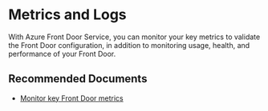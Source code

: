 <properties
  pagetitle="Metrics and Logs&#xD;"
  description="Metrics and Logs"
  service="microsoft.afd"
  resource="afd"
  ms.author="jewalte,qixwang"
  selfhelptype="Generic"
  supporttopicids="32788044,32788046"
  resourcetags=""
  productpesids="17042"
  cloudenvironments="public,fairfax,usnat,ussec"
  articleid="caaeca31-8f62-439b-b8ef-5fb012ec1655"
  ownershipid="CloudNet_Azurefrontdoor" />
# Metrics and Logs

With Azure Front Door Service, you can monitor your key metrics to validate the Front Door configuration, in addition to monitoring usage, health, and performance of your Front Door.

## **Recommended Documents**

* [Monitor key Front Door metrics](https://docs.microsoft.com/azure/frontdoor/front-door-diagnostics)

